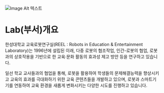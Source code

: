<img data-action="zoom" src="http://reel.hansung.ac.kr/reel/img/mainlogo.png" alt="Image Alt 텍스트">

# Lab(부서)개요

한성대학교 교육로봇연구실(REEL : Robots in Education & Entertainment Laboratory)는 1996년에 설립된 이래, 다중 로봇의 협조작업, 인간-로봇의 협업, 로봇과의 상호작용을 기반으로 한 교육∙문화 활동의 효과성 제고 방안 등을 연구하고 있습니다.

일선 학교 교사들과의 협업을 통해, 로봇을 활용하여 학생들의 문제해결능력을 향상시키고 교육의 효과를 극대화하기 위한 교육 콘텐츠들을 개발하고 있으며, 로봇과 스마트기기를 연동하여 교육 환경을 새롭게 변화시키는 다양한 시도를 진행하고 있습니다.

